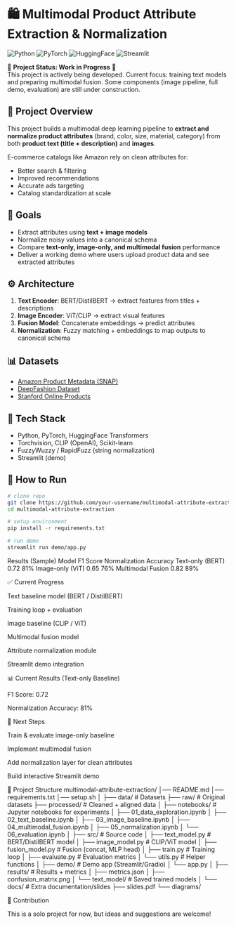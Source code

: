 # 🛍️ Multimodal Product Attribute Extraction & Normalization

![Python](https://img.shields.io/badge/Python-3.9%2B-blue)
![PyTorch](https://img.shields.io/badge/PyTorch-red)
![HuggingFace](https://img.shields.io/badge/Transformers-yellow)
![Streamlit](https://img.shields.io/badge/Streamlit-green)


🚧 **Project Status: Work in Progress** 🚧  
This project is actively being developed. Current focus: training text models and preparing multimodal fusion. Some components (image pipeline, full demo, evaluation) are still under construction.  

## 📌 Project Overview
This project builds a multimodal deep learning pipeline to **extract and normalize product attributes** (brand, color, size, material, category) from both **product text (title + description)** and **images**.

E-commerce catalogs like Amazon rely on clean attributes for:
- Better search & filtering
- Improved recommendations
- Accurate ads targeting
- Catalog standardization at scale

## 🎯 Goals
- Extract attributes using **text + image models**
- Normalize noisy values into a canonical schema
- Compare **text-only, image-only, and multimodal fusion** performance
- Deliver a working demo where users upload product data and see extracted attributes

## ⚙️ Architecture
1. **Text Encoder**: BERT/DistilBERT → extract features from titles + descriptions
2. **Image Encoder**: ViT/CLIP → extract visual features
3. **Fusion Model**: Concatenate embeddings → predict attributes
4. **Normalization**: Fuzzy matching + embeddings to map outputs to canonical schema

## 📊 Datasets
- [Amazon Product Metadata (SNAP)](https://snap.stanford.edu/data/)
- [DeepFashion Dataset](http://mmlab.ie.cuhk.edu.hk/projects/DeepFashion.html)
- [Stanford Online Products](http://cvgl.stanford.edu/projects/lifted_struct/)

## 🔧 Tech Stack
- Python, PyTorch, HuggingFace Transformers
- Torchvision, CLIP (OpenAI), Scikit-learn
- FuzzyWuzzy / RapidFuzz (string normalization)
- Streamlit (demo)

## 🚀 How to Run
```bash
# clone repo
git clone https://github.com/your-username/multimodal-attribute-extraction.git
cd multimodal-attribute-extraction

# setup environment
pip install -r requirements.txt

# run demo
streamlit run demo/app.py

```

Results (Sample)
Model	F1 Score	Normalization Accuracy
Text-only (BERT)	0.72	81%
Image-only (ViT)	0.65	76%
Multimodal Fusion	0.82	89%



✅ Current Progress

 Text baseline model (BERT / DistilBERT)

 Training loop + evaluation

 Image baseline (CLIP / ViT)

 Multimodal fusion model

 Attribute normalization module

 Streamlit demo integration

📊 Current Results (Text-only Baseline)

F1 Score: 0.72

Normalization Accuracy: 81%

🔮 Next Steps

Train & evaluate image-only baseline

Implement multimodal fusion

Add normalization layer for clean attributes

Build interactive Streamlit demo



📂 Project Structure
multimodal-attribute-extraction/
│── README.md
│── requirements.txt
│── setup.sh
│
├── data/                # Datasets
├── raw/                 # Original datasets
├── processed/           # Cleaned + aligned data
│
├── notebooks/           # Jupyter notebooks for experiments
│   ├── 01_data_exploration.ipynb
│   ├── 02_text_baseline.ipynb
│   ├── 03_image_baseline.ipynb
│   ├── 04_multimodal_fusion.ipynb
│   ├── 05_normalization.ipynb
│   └── 06_evaluation.ipynb
│
├── src/                 # Source code
│   ├── text_model.py    # BERT/DistilBERT model
│   ├── image_model.py   # CLIP/ViT model
│   ├── fusion_model.py  # Fusion (concat, MLP head)
│   ├── train.py         # Training loop
│   ├── evaluate.py      # Evaluation metrics
│   └── utils.py         # Helper functions
│
├── demo/                # Demo app (Streamlit/Gradio)
│   └── app.py
│
├── results/             # Results + metrics
│   ├── metrics.json
│   ├── confusion_matrix.png
│   └── text_model/      # Saved trained models
│
└── docs/                # Extra documentation/slides
    ├── slides.pdf
    └── diagrams/

🤝 Contribution

This is a solo project for now, but ideas and suggestions are welcome!

